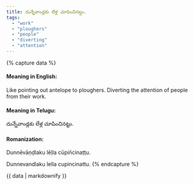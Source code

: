 ```yaml
---
title: దున్నేవాండ్లకు లేళ్ల చూపించినట్టు.
tags:
  - "work"
  - "ploughers"
  - "people"
  - "diverting"
  - "attention"
---
```


{% capture data %}
#### Meaning in English:
Like pointing out antelope to ploughers.
Diverting the attention of people from their work.

#### Meaning in Telugu:
దున్నేవాండ్లకు లేళ్ల చూపించినట్టు.

#### Romanization:
Dunnēvāṇḍlaku lēḷla cūpin̄cinaṭṭu.

Dunnevandlaku lella cupincinattu.
{% endcapture %}

{{ data | markdownify }}

